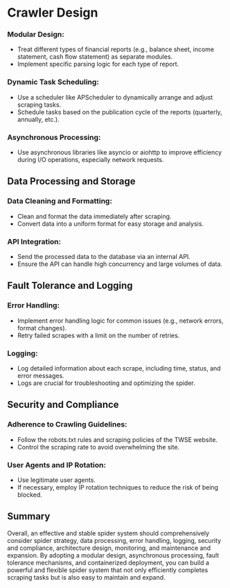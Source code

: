 # Crawler Design

### Modular Design:
* Treat different types of financial reports (e.g., balance sheet, income statement, cash flow statement) as separate modules.
* Implement specific parsing logic for each type of report.

### Dynamic Task Scheduling:
* Use a scheduler like APScheduler to dynamically arrange and adjust scraping tasks.
* Schedule tasks based on the publication cycle of the reports (quarterly, annually, etc.).

### Asynchronous Processing:
* Use asynchronous libraries like asyncio or aiohttp to improve efficiency during I/O operations, especially network requests.

## Data Processing and Storage

### Data Cleaning and Formatting:
* Clean and format the data immediately after scraping.
* Convert data into a uniform format for easy storage and analysis.

### API Integration:
* Send the processed data to the database via an internal API.
* Ensure the API can handle high concurrency and large volumes of data.

## Fault Tolerance and Logging

### Error Handling:
* Implement error handling logic for common issues (e.g., network errors, format changes).
* Retry failed scrapes with a limit on the number of retries.

### Logging:
* Log detailed information about each scrape, including time, status, and error messages.
* Logs are crucial for troubleshooting and optimizing the spider.

## Security and Compliance

### Adherence to Crawling Guidelines:
* Follow the robots.txt rules and scraping policies of the TWSE website.
* Control the scraping rate to avoid overwhelming the site.

### User Agents and IP Rotation:
* Use legitimate user agents.
* If necessary, employ IP rotation techniques to reduce the risk of being blocked.

## Summary
Overall, an effective and stable spider system should comprehensively consider spider strategy, data processing, error handling, logging, security and compliance, architecture design, monitoring, and maintenance and expansion. By adopting a modular design, asynchronous processing, fault tolerance mechanisms, and containerized deployment, you can build a powerful and flexible spider system that not only efficiently completes scraping tasks but is also easy to maintain and expand.
